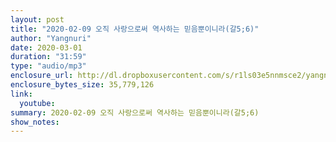 ```yaml
---
layout: post
title: "2020-02-09 오직 사랑으로써 역사하는 믿음뿐이니라(갈5;6)"
author: "Yangnuri"
date: 2020-03-01
duration: "31:59"
type: "audio/mp3"
enclosure_url: http://dl.dropboxusercontent.com/s/r1ls03e5nnmsce2/yangnurichurch200209.mp3
enclosure_bytes_size: 35,779,126
link:
  youtube: 
summary: 2020-02-09 오직 사랑으로써 역사하는 믿음뿐이니라(갈5;6)
show_notes:
---
```

